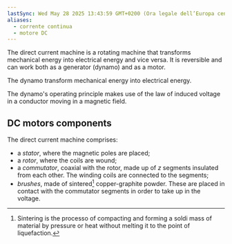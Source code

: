 ```yaml
---
lastSync: Wed May 28 2025 13:43:59 GMT+0200 (Ora legale dell’Europa centrale)
aliases:
  - corrente continua
  - motore DC
---
```

The direct current machine is a rotating machine that transforms mechanical energy into electrical energy and vice versa. It is reversible and can work both as a generator (dynamo) and as a motor.

The dynamo transform mechanical energy into electrical energy.

The dynamo's operating principle makes use of the law of induced voltage in a conductor moving in a magnetic field.

## DC motors components
The direct current machine comprises:
- a *stator*, where the magnetic poles are placed;
- a *rotor*, where the coils are wound;
- a *commutator*, coaxial with the rotor, made up of $z$ segments insulated from each other. The winding coils are connected to the segments;
- *brushes*, made of sintered[^1] copper-graphite powder. These are placed in contact with the commutator segments in order to take up in the voltage.

[^1]: Sintering is the processo of compacting and forming a soldi mass of material by pressure or heat without melting it to the point of liquefaction.
